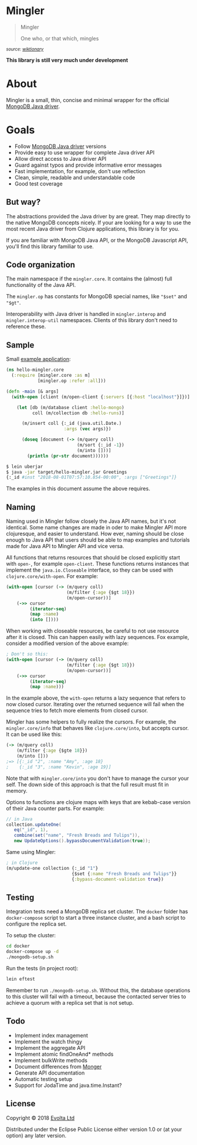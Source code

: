 # Mingler

> Mingler
>
> One who, or that which, mingles

<small>_source: [wiktionary](https://en.wiktionary.org/wiki/mingler)_</small>

**This library is still very much under development**

# About

Mingler is a small, thin, concise and minimal wrapper for the official 
[MongoDB Java driver](http://mongodb.github.io/mongo-java-driver/).

# Goals

* Follow [MongoDB Java driver](http://mongodb.github.io/mongo-java-driver/) versions
* Provide easy to use wrapper for complete Java driver API
* Allow direct access to Java driver API
* Guard against typos and provide informative error messages
* Fast implementation, for example, don't use reflection
* Clean, simple, readable and understandable code
* Good test coverage

## But way?

The abstractions provided the Java driver by are great. They map directly to the native MongoDB
concepts nicely. If your are looking for a way to use the most recent Java driver from Clojure 
applications, this library is for you.

If you are familiar with MongoDB Java API, or the MongoDB Javascript API, you'll find this library 
familiar to use.

## Code organization

The main namespace if the `mingler.core`. It contains the (almost) full functionality of the
Java API. 

The `mingler.op` has constants for MongoDB special names, like `"$set"` and `"$gt"`.

Interoperability with Java driver is handled in `mingler.interop` and  `mingler.interop-util`
namespaces. Clients of this library don't need to reference these.

## Sample

Small [example application](./examples/hello-mingler):

```clj
(ns hello-mingler.core
  (:require [mingler.core :as m]
            [mingler.op :refer :all]))

(defn -main [& args]
  (with-open [client (m/open-client {:servers [{:host "localhost"}]})]

    (let [db (m/database client :hello-mongo)
          coll (m/collection db :hello-runs)]

      (m/insert coll {:_id (java.util.Date.)
                      :args (vec args)})

      (doseq [document (-> (m/query coll)
                           (m/sort {:_id -1})
                           (m/into []))]
        (println (pr-str document))))))
```  

```bash
$ lein uberjar
$ java -jar target/hello-mingler.jar Greetings
{:_id #inst "2018-08-01T07:57:10.854-00:00", :args ["Greetings"]}
```

The examples in this document assume the above requires.

## Naming

Naming used in Mingler follow closely the Java API names, but it's not identical. Some
name changes are made in oder to make Mingler API more clojuresque, and easier to understand.
How ever, naming should be close enough to Java API that users should be able to map examples
and tutorials made for Java API to Mingler API and vice versa.

All functions that returns resources that should be closed explicitly start with `open-`, for 
example `open-client`. These functions returns instances that implement the `java.io.Closeable`
interface, so they can be used with `clojure.core/with-open`. For example:

```clj
(with-open [cursor (-> (m/query coll)
                       (m/filter {:age {$gt 18}})
                       (m/open-cursor))]
    (->> cursor
         (iterator-seq)
         (map :name)
         (into [])))
```

When working with closeable resources, be careful to not use resource after it is closed. This
can happen easily with lazy sequences. Fox example, consider a modified version of the above example:

```clj
; Don't so this:
(with-open [cursor (-> (m/query coll)
                       (m/filter {:age {$gt 18}})
                       (m/open-cursor))]
    (->> cursor
         (iterator-seq)
         (map :name)))
```

In the example above, the `with-open` returns a lazy sequence that refers to now closed 
cursor. Iterating over the returned sequence will fail when the sequence tries to fetch more
elements from closed cursor.

Mingler has some helpers to fully realize the cursors. For example, the `mingler.core/info`
that behaves like `clojure.core/into`, but accepts cursor. It can be used like this:

```clj
(-> (m/query coll)
    (m/filter {:age {$gte 18}})
    (m/into []))
;=> [{:_id "2", :name "Amy", :age 18} 
;    {:_id "3", :name "Kevin", :age 19}]
```

Note that with `mingler.core/into` you don't have to manage the cursor your self. The down side of this
approach is that the full result must fit in memory.

Options to functions are clojure maps with keys that are kebab-case version of their 
Java counter parts. For example:

```java
// in Java
collection.updateOne(
   eq("_id", 1),
   combine(set("name", "Fresh Breads and Tulips")),
   new UpdateOptions().bypassDocumentValidation(true));
``` 

Same using Mingler:

```clj
; in Clojure
(m/update-one collection {:_id "1"}
                         {$set {:name "Fresh Breads and Tulips"}}
                         {:bypass-document-validation true})
```

## Testing

Integration tests need a MongoDB replica set cluster. The `docker` folder has `docker-compose`
script to start a three instance cluster, and a bash script to configure the replica set.

To setup the cluster:

```bash
cd docker
docker-compose up -d
./mongodb-setup.sh
```

Run the tests (in project root):

```bash
lein eftest
```

Remember to run `./mongodb-setup.sh`. Without this, the database operations to this cluster will fail with a 
timeout, because the contacted server tries to achieve a quorum with a replica set that is not setup.

## Todo

* Implement index management
* Implement the watch thingy
* Implement the aggregate API
* Implement atomic findOneAnd* methods
* Implement bulkWrite methods
* Document differences from [Monger](http://clojuremongodb.info/)
* Generate API documentation
* Automatic testing setup
* Support for JodaTime and java.time.Instant?

## License

Copyright © 2018 [Evolta Ltd](http://evolta.fi)

Distributed under the Eclipse Public License either version 1.0 or (at your option) any later version.
